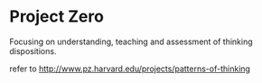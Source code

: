 # Project Zero
Focusing on understanding, teaching and assessment of thinking dispositions.

refer to http://www.pz.harvard.edu/projects/patterns-of-thinking

